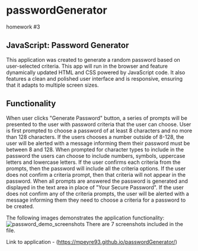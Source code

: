 # passwordGenerator
homework #3

## JavaScript: Password Generator

This application was created to generate a random password based on user-selected criteria. 
This app will run in the browser and feature dynamically updated HTML and CSS powered by JavaScript code. 
It also features a clean and polished user interface and is responsive, ensuring that it adapts to multiple screen sizes.


## Functionality 

When user clicks "Generate Password" button, a series of prompts will be presented to the user with password criteria that the user can choose.
User is first prompted to choose a password of at least 8 characters and no more than 128 characters.
If the users chooses a number outside of 8-128, the user will be alerted with a message informing them their password must be between 8 and 128.
When prompted for character types to include in the password the users can choose to include numbers, symbols, uppercase letters and lowercase letters.
If the user confirms each criteria from the prompts, then the password will include all the criteria options.
If the user does not confirm a criteria prompt, then that criteria will not appear in the password.
When all prompts are answered the password is generated and displayed in the text area in place of "Your Secure Password".
If the user does not confirm any of the criteria prompts, the user will be alerted with a message informing them they need to choose a criteria for a password to be created.

The following images demonstrates the application functionality:
![password_demo_screenshots](./Assets/screenshot.jpeg)
There are 7 screenshots included in the file.

Link to application -  (https://mpeyre93.github.io/passwordGenerator/)
